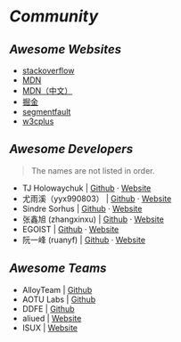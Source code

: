 # _Community_

## _Awesome Websites_

- [stackoverflow](https://stackoverflow.com)
- [MDN](https://developer.mozilla.org)
- [MDN（中文）](https://developer.mozilla.org/zh-CN/)
- [掘金](https://juejin.im/welcome)
- [segmentfault](https://segmentfault.com/)
- [w3cplus](https://www.w3cplus.com/)


## _Awesome Developers_

> The names are not listed in order.

- TJ Holowaychuk | [Github](https://github.com/tj) · [Website](http://tjholowaychuk.com/)
- 尤雨溪（yyx990803） | [Github](https://github.com/yyx990803) · [Website](http://evanyou.me/)
- Sindre Sorhus | [Github](https://github.com/sindresorhus) · [Website](https://sindresorhus.com/)
- 张鑫旭 (zhangxinxu) | [Github](https://github.com/zhangxinxu) · [Website](http://www.zhangxinxu.com/wordpress/)
- EGOIST | [Github](https://github.com/egoist) · [Website](https://egoist.moe)
- 阮一峰 (ruanyf) | [Github](https://github.com/ruanyf) · [Website](http://www.ruanyifeng.com/blog/)


## _Awesome Teams_

- AlloyTeam | [Github](https://github.com/AlloyTeam)
- AOTU Labs | [Github](https://github.com/o2team)
- DDFE | [Github](https://github.com/DDFE)
- aliued | [Website](http://www.aliued.cn/)
- ISUX | [Website](https://isux.tencent.com/)

